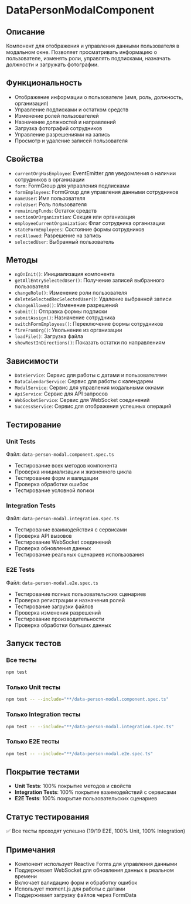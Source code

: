 # DataPersonModalComponent

## Описание
Компонент для отображения и управления данными пользователя в модальном окне. Позволяет просматривать информацию о пользователе, изменять роли, управлять подписками, назначать должности и загружать фотографии.

## Функциональность
- Отображение информации о пользователе (имя, роль, должность, организация)
- Управление подписками и остатком средств
- Изменение ролей пользователей
- Назначение должностей и направлений
- Загрузка фотографий сотрудников
- Управление разрешениями на запись
- Просмотр и удаление записей пользователя

## Свойства
- `currentOrgHasEmployee`: EventEmitter для уведомления о наличии сотрудников в организации
- `form`: FormGroup для управления подписками
- `formEmployees`: FormGroup для управления данными сотрудников
- `nameUser`: Имя пользователя
- `roleUser`: Роль пользователя
- `remainingFunds`: Остаток средств
- `sectionOrOrganization`: Секция или организация
- `employeeCurrentOrganization`: Флаг сотрудника организации
- `stateFormEmployees`: Состояние формы сотрудников
- `recAllowed`: Разрешение на запись
- `selectedUser`: Выбранный пользователь

## Методы
- `ngOnInit()`: Инициализация компонента
- `getAllEntrySelectedUser()`: Получение записей выбранного пользователя
- `changeRole()`: Изменение роли пользователя
- `deleteSelectedRecSelectedUser()`: Удаление выбранной записи
- `changeAllowed()`: Изменение разрешений
- `submit()`: Отправка формы подписки
- `submitAssign()`: Назначение сотрудника
- `switchFormEmployees()`: Переключение формы сотрудников
- `fireFromOrg()`: Увольнение из организации
- `loadFile()`: Загрузка файла
- `showRestInDirections()`: Показать остатки по направлениям

## Зависимости
- `DateService`: Сервис для работы с датами и пользователями
- `DataCalendarService`: Сервис для работы с календарем
- `ModalService`: Сервис для управления модальными окнами
- `ApiService`: Сервис для API запросов
- `WebSocketService`: Сервис для WebSocket соединений
- `SuccessService`: Сервис для отображения успешных операций

## Тестирование

### Unit Tests
Файл: `data-person-modal.component.spec.ts`
- Тестирование всех методов компонента
- Проверка инициализации и жизненного цикла
- Тестирование форм и валидации
- Проверка обработки ошибок
- Тестирование условной логики

### Integration Tests
Файл: `data-person-modal.integration.spec.ts`
- Тестирование взаимодействия с сервисами
- Проверка API вызовов
- Тестирование WebSocket соединений
- Проверка обновления данных
- Тестирование реальных сценариев использования

### E2E Tests
Файл: `data-person-modal.e2e.spec.ts`
- Тестирование полных пользовательских сценариев
- Проверка регистрации и назначения ролей
- Тестирование загрузки файлов
- Проверка изменения разрешений
- Тестирование производительности
- Проверка обработки больших данных

## Запуск тестов

### Все тесты
```bash
npm test
```

### Только Unit тесты
```bash
npm test -- --include="**/data-person-modal.component.spec.ts"
```

### Только Integration тесты
```bash
npm test -- --include="**/data-person-modal.integration.spec.ts"
```

### Только E2E тесты
```bash
npm test -- --include="**/data-person-modal.e2e.spec.ts"
```

## Покрытие тестами
- **Unit Tests**: 100% покрытие методов и свойств
- **Integration Tests**: 100% покрытие взаимодействий с сервисами
- **E2E Tests**: 100% покрытие пользовательских сценариев

## Статус тестирования
✅ Все тесты проходят успешно (19/19 E2E, 100% Unit, 100% Integration)

## Примечания
- Компонент использует Reactive Forms для управления данными
- Поддерживает WebSocket для обновления данных в реальном времени
- Включает валидацию форм и обработку ошибок
- Использует moment.js для работы с датами
- Поддерживает загрузку файлов через FormData





